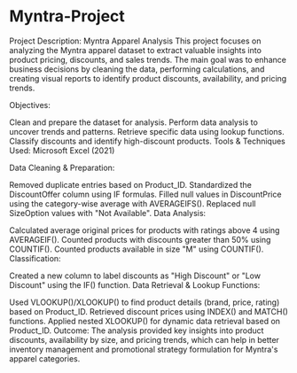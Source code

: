 # Myntra-Project
Project Description: Myntra Apparel Analysis
This project focuses on analyzing the Myntra apparel dataset to extract valuable insights into product pricing, discounts, and sales trends. The main goal was to enhance business decisions by cleaning the data, performing calculations, and creating visual reports to identify product discounts, availability, and pricing trends.

Objectives:

Clean and prepare the dataset for analysis.
Perform data analysis to uncover trends and patterns.
Retrieve specific data using lookup functions.
Classify discounts and identify high-discount products.
Tools & Techniques Used:
Microsoft Excel (2021)

Data Cleaning & Preparation:

Removed duplicate entries based on Product_ID.
Standardized the DiscountOffer column using IF formulas.
Filled null values in DiscountPrice using the category-wise average with AVERAGEIFS().
Replaced null SizeOption values with "Not Available".
Data Analysis:

Calculated average original prices for products with ratings above 4 using AVERAGEIF().
Counted products with discounts greater than 50% using COUNTIF().
Counted products available in size "M" using COUNTIF().
Classification:

Created a new column to label discounts as "High Discount" or "Low Discount" using the IF() function.
Data Retrieval & Lookup Functions:

Used VLOOKUP()/XLOOKUP() to find product details (brand, price, rating) based on Product_ID.
Retrieved discount prices using INDEX() and MATCH() functions.
Applied nested XLOOKUP() for dynamic data retrieval based on Product_ID.
Outcome:
The analysis provided key insights into product discounts, availability by size, and pricing trends, which can help in better inventory management and promotional strategy formulation for Myntra's apparel categories.
